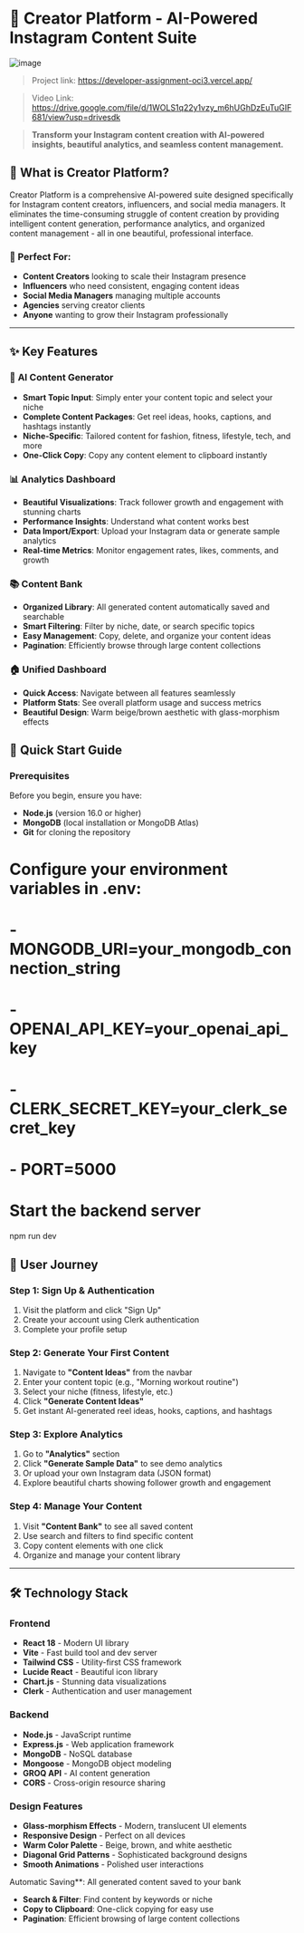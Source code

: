 
# 🎨 Creator Platform - AI-Powered Instagram Content Suite

![image](https://github.com/user-attachments/assets/8108a2c4-de78-443b-ae5d-5cb435f1a32b)

> Project link: https://developer-assignment-oci3.vercel.app/

> Video Link: https://drive.google.com/file/d/1WOLS1q22y1vzy_m6hUGhDzEuTuGIF681/view?usp=drivesdk

> **Transform your Instagram content creation with AI-powered insights, beautiful analytics, and seamless content management.**

## 🌟 **What is Creator Platform?**

Creator Platform is a comprehensive AI-powered suite designed specifically for Instagram content creators, influencers, and social media managers. It eliminates the time-consuming struggle of content creation by providing intelligent content generation, performance analytics, and organized content management - all in one beautiful, professional interface.

### **🎯 Perfect For:**

- **Content Creators** looking to scale their Instagram presence
- **Influencers** who need consistent, engaging content ideas
- **Social Media Managers** managing multiple accounts
- **Agencies** serving creator clients
- **Anyone** wanting to grow their Instagram professionally

---

## ✨ **Key Features**

### 🤖 **AI Content Generator**

- **Smart Topic Input**: Simply enter your content topic and select your niche
- **Complete Content Packages**: Get reel ideas, hooks, captions, and hashtags instantly
- **Niche-Specific**: Tailored content for fashion, fitness, lifestyle, tech, and more
- **One-Click Copy**: Copy any content element to clipboard instantly

### 📊 **Analytics Dashboard**

- **Beautiful Visualizations**: Track follower growth and engagement with stunning charts
- **Performance Insights**: Understand what content works best
- **Data Import/Export**: Upload your Instagram data or generate sample analytics
- **Real-time Metrics**: Monitor engagement rates, likes, comments, and growth

### 📚 **Content Bank**

- **Organized Library**: All generated content automatically saved and searchable
- **Smart Filtering**: Filter by niche, date, or search specific topics
- **Easy Management**: Copy, delete, and organize your content ideas
- **Pagination**: Efficiently browse through large content collections

### 🏠 **Unified Dashboard**

- **Quick Access**: Navigate between all features seamlessly
- **Platform Stats**: See overall platform usage and success metrics
- **Beautiful Design**: Warm beige/brown aesthetic with glass-morphism effects


## 🚀 **Quick Start Guide**

### **Prerequisites**

Before you begin, ensure you have:

- **Node.js** (version 16.0 or higher)
- **MongoDB** (local installation or MongoDB Atlas)
- **Git** for cloning the repository




# Configure your environment variables in .env:
# - MONGODB_URI=your_mongodb_connection_string
# - OPENAI_API_KEY=your_openai_api_key
# - CLERK_SECRET_KEY=your_clerk_secret_key
# - PORT=5000

# Start the backend server
npm run dev

## 🎨 **User Journey**

### **Step 1: Sign Up & Authentication**

1. Visit the platform and click "Sign Up"
2. Create your account using Clerk authentication
3. Complete your profile setup

### **Step 2: Generate Your First Content**

1. Navigate to **"Content Ideas"** from the navbar
2. Enter your content topic (e.g., "Morning workout routine")
3. Select your niche (fitness, lifestyle, etc.)
4. Click **"Generate Content Ideas"**
5. Get instant AI-generated reel ideas, hooks, captions, and hashtags

### **Step 3: Explore Analytics**

1. Go to **"Analytics"** section
2. Click **"Generate Sample Data"** to see demo analytics
3. Or upload your own Instagram data (JSON format)
4. Explore beautiful charts showing follower growth and engagement

### **Step 4: Manage Your Content**

1. Visit **"Content Bank"** to see all saved content
2. Use search and filters to find specific content
3. Copy content elements with one click
4. Organize and manage your content library

---

## 🛠 **Technology Stack**

### **Frontend**

- **React 18** - Modern UI library
- **Vite** - Fast build tool and dev server
- **Tailwind CSS** - Utility-first CSS framework
- **Lucide React** - Beautiful icon library
- **Chart.js** - Stunning data visualizations
- **Clerk** - Authentication and user management

### **Backend**

- **Node.js** - JavaScript runtime
- **Express.js** - Web application framework
- **MongoDB** - NoSQL database
- **Mongoose** - MongoDB object modeling
- **GROQ API** - AI content generation
- **CORS** - Cross-origin resource sharing

### **Design Features**

- **Glass-morphism Effects** - Modern, translucent UI elements
- **Responsive Design** - Perfect on all devices
- **Warm Color Palette** - Beige, brown, and white aesthetic
- **Diagonal Grid Patterns** - Sophisticated background designs
- **Smooth Animations** - Polished user interactions

Automatic Saving**: All generated content saved to your bank
- **Search & Filter**: Find content by keywords or niche
- **Copy to Clipboard**: One-click copying for easy use
- **Pagination**: Efficient browsing of large content collections
